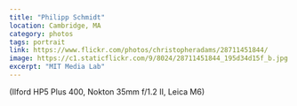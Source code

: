 ```yaml
---
title: "Philipp Schmidt"
location: Cambridge, MA
category: photos
tags: portrait
link: https://www.flickr.com/photos/christopheradams/28711451844/
image: https://c1.staticflickr.com/9/8024/28711451844_195d34d15f_b.jpg
excerpt: "MIT Media Lab"
---
```


(Ilford HP5 Plus 400, Nokton 35mm f/1.2 II, Leica M6)
